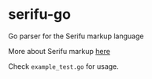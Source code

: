 # serifu-go

Go parser for the Serifu markup language

More about Serifu markup [here](https://github.com/papatangosierra/serifu)

Check `example_test.go` for usage.